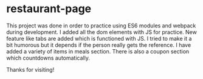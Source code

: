 # restaurant-page
This project was done in order to practice using ES6 modules and webpack during development.
I added all the dom elements with JS for practice.
New feature like tabs are added which is functioned with JS.
I tried to make it a bit humorous but it depends if the person really gets the reference.
I have added a variety of items in meals section. 
There is also a coupon section which countdowns automatically. 

Thanks for visiting!